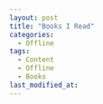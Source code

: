```yaml
---
layout: post
title: "Books I Read"
categories:
  - Offline
tags:
  - Content
  - Offline
  - Books
last_modified_at:
---
```

